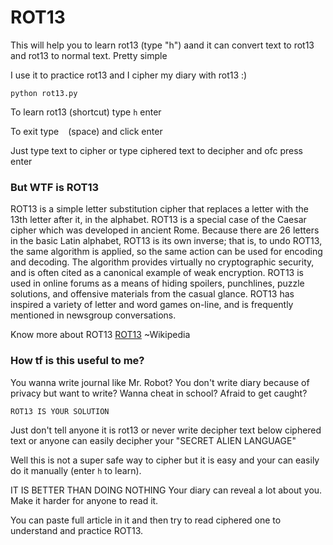 # ROT13
This will help you to learn rot13 (type "h") aand it can convert text to rot13 and rot13 to normal text. Pretty simple

I use it to practice rot13 and I cipher my diary with rot13 :)

`python rot13.py`

To learn rot13 (shortcut) type `h` enter

To exit type ` ` (space) and click enter

Just type text to cipher or type ciphered text to decipher and ofc press enter

### But WTF is ROT13

ROT13 is a simple letter substitution cipher that replaces a letter with the 13th letter after it, in the alphabet. ROT13 is a special case of the Caesar cipher which was developed in ancient Rome. Because there are 26 letters in the basic Latin alphabet, ROT13 is its own inverse; that is, to undo ROT13, the same algorithm is applied, so the same action can be used for encoding and decoding. The algorithm provides virtually no cryptographic security, and is often cited as a canonical example of weak encryption. ROT13 is used in online forums as a means of hiding spoilers, punchlines, puzzle solutions, and offensive materials from the casual glance. ROT13 has inspired a variety of letter and word games on-line, and is frequently mentioned in newsgroup conversations.

Know more about ROT13 [ROT13](https://en.wikipedia.org/wiki/ROT13) ~Wikipedia

### How tf is this useful to me?

You wanna write journal like Mr. Robot?
You don't write diary because of privacy but want to write?
Wanna cheat in school? Afraid to get caught?

`ROT13 IS YOUR SOLUTION`

Just don't tell anyone it is rot13 or never write decipher text below ciphered text or anyone can easily decipher your "SECRET ALIEN LANGUAGE"

Well this is not a super safe way to cipher but it is easy and your can easily do it manually (enter `h` to learn).

IT IS BETTER THAN DOING NOTHING
Your diary can reveal a lot about you. Make it harder for anyone to read it.

You can paste full article in it and then try to read ciphered one to understand and practice ROT13.
